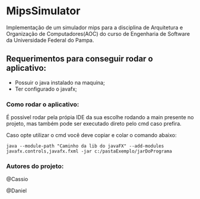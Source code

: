 # MipsSimulator

Implementação de um simulador mips para a disciplina de Arquitetura e Organização de Computadores(AOC) do curso de Engenharia de Software da Universidade Federal do Pampa.

## Requerimentos para conseguir rodar o aplicativo:

- Possuir o java instalado na maquina;
- Ter configurado o javafx;

### Como rodar o aplicativo:

É possivel rodar pela própia IDE da sua escolhe rodando a main presente no projeto, mas também pode ser executado direto pelo cmd caso prefira.

Caso opte utilizar o cmd você deve copiar e colar o comando abaixo:  

```Shell
java --module-path "Caminho da lib do javaFX" --add-modules javafx.controls,javafx.fxml -jar c:/pastaExemplo/jarDoPrograma
```

### Autores do projeto: 

@Cassio

@Daniel
